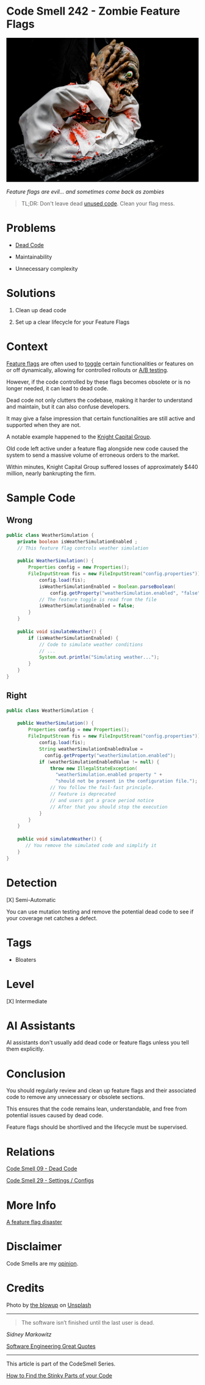 # Code Smell 242 - Zombie Feature Flags
            
![Code Smell 242 - Zombie Feature Flags](Code%20Smell%20242%20-%20Zombie%20Feature%20Flags.jpg)

*Feature flags are evil... and sometimes come back as zombies*

> TL;DR: Don't leave dead [unused code](https://github.com/mcsee/Software-Design-Articles/tree/main/Articles/Code%20Smells/Code%20Smell%2009%20-%20Dead%20Code/readme.md). Clean your flag mess.

# Problems

- [Dead Code](https://github.com/mcsee/Software-Design-Articles/tree/main/Articles/Code%20Smells/Code%20Smell%2009%20-%20Dead%20Code/readme.md)

- Maintainability

- Unnecessary complexity

# Solutions

1. Clean up dead code

2. Set up a clear lifecycle for your Feature Flags

# Context

[Feature flags](https://en.wikipedia.org/wiki/Feature_toggle) are often used to [toggle](https://github.com/mcsee/Software-Design-Articles/tree/main/Articles/Code%20Smells/Code%20Smell%2029%20-%20Settings%20-%20Configs/readme.md) certain functionalities or features on or off dynamically, allowing for controlled rollouts or [A/B testing](https://en.wikipedia.org/wiki/A/B_testing). 

However, if the code controlled by these flags becomes obsolete or is no longer needed, it can lead to dead code.

Dead code not only clutters the codebase, making it harder to understand and maintain, but it can also confuse developers.

It may give a false impression that certain functionalities are still active and supported when they are not. 

A notable example happened to the [Knight Capital Group](https://dougseven.com/2014/04/17/knightmare-a-devops-cautionary-tale/).

Old code left active under a feature flag alongside new code caused the system to send a massive volume of erroneous orders to the market. 

Within minutes, Knight Capital Group suffered losses of approximately $440 million, nearly bankrupting the firm. 

# Sample Code

## Wrong

<!-- [Gist Url](https://gist.github.com/mcsee/ddc8429d93d44337a2721df438844c35) -->

```java
public class WeatherSimulation {
    private boolean isWeatherSimulationEnabled ; 
    // This feature flag controls weather simulation
  
    public WeatherSimulation() {
        Properties config = new Properties();
        FileInputStream fis = new FileInputStream("config.properties")) {
            config.load(fis);
            isWeatherSimulationEnabled = Boolean.parseBoolean(
                config.getProperty("weatherSimulation.enabled", "false"));
            // The feature toggle is read from the file
            isWeatherSimulationEnabled = false;
        }
    }
   
    public void simulateWeather() {
        if (isWeatherSimulationEnabled) {
            // Code to simulate weather conditions
            // ...
            System.out.println("Simulating weather...");
        }
    }
}
```

## Right

<!-- [Gist Url](https://gist.github.com/mcsee/ba73de8f56fa1b74e6d40fc9d3cb2266) -->

```java
public class WeatherSimulation {
  
    public WeatherSimulation() {
        Properties config = new Properties();
        FileInputStream fis = new FileInputStream("config.properties")) {
            config.load(fis);
            String weatherSimulationEnabledValue = 
              config.getProperty("weatherSimulation.enabled");
            if (weatherSimulationEnabledValue != null) {
                throw new IllegalStateException(
                  "weatherSimulation.enabled property " + 
                  "should not be present in the configuration file.");
                // You follow the fail-fast principle. 
                // Feature is deprecated 
                // and users got a grace period notice
                // After that you should stop the execution              
            }
        }
    }
   
    public void simulateWeather() {
       // You remove the simulated code and simplify it
    }
}
```

# Detection

[X] Semi-Automatic 

You can use mutation testing and remove the potential dead code to see if your coverage net catches a defect.

# Tags

- Bloaters

# Level

[X] Intermediate 

# AI Assistants

AI assistants don't usually add dead code or feature flags unless you tell them explicitly.

# Conclusion

You should regularly review and clean up feature flags and their associated code to remove any unnecessary or obsolete sections. 

This ensures that the code remains lean, understandable, and free from potential issues caused by dead code. 

Feature flags should be shortlived and the lifecycle must be supervised.

# Relations

[Code Smell 09 - Dead Code](https://github.com/mcsee/Software-Design-Articles/tree/main/Articles/Code%20Smells/Code%20Smell%2009%20-%20Dead%20Code/readme.md)

[Code Smell 29 - Settings / Configs](https://github.com/mcsee/Software-Design-Articles/tree/main/Articles/Code%20Smells/Code%20Smell%2029%20-%20Settings%20-%20Configs/readme.md)

# More Info

[A feature flag disaster](https://dougseven.com/2014/04/17/knightmare-a-devops-cautionary-tale/)

# Disclaimer

Code Smells are my [opinion](https://github.com/mcsee/Software-Design-Articles/tree/main/Articles/Blogging/I%20Wrote%20More%20than%2090%20Articles%20on%202021%20Here%20is%20What%20I%20Learned/readme.md).

# Credits

Photo by [the blowup](https://unsplash.com/@theblowup) on [Unsplash](https://unsplash.com/photos/person-in-white-dress-with-red-yellow-and-green-face-paint-km5_ZJThpMc)

* * *

> The software isn’t finished until the last user is dead.

_Sidney Markowitz_ 
 
[Software Engineering Great Quotes](https://github.com/mcsee/Software-Design-Articles/tree/main/Articles/Quotes/Software%20Engineering%20Great%20Quotes/readme.md)

* * *

This article is part of the CodeSmell Series.

[How to Find the Stinky Parts of your Code](https://github.com/mcsee/Software-Design-Articles/tree/main/Articles/Code%20Smells/How%20to%20Find%20the%20Stinky%20parts%20of%20your%20Code/readme.md)